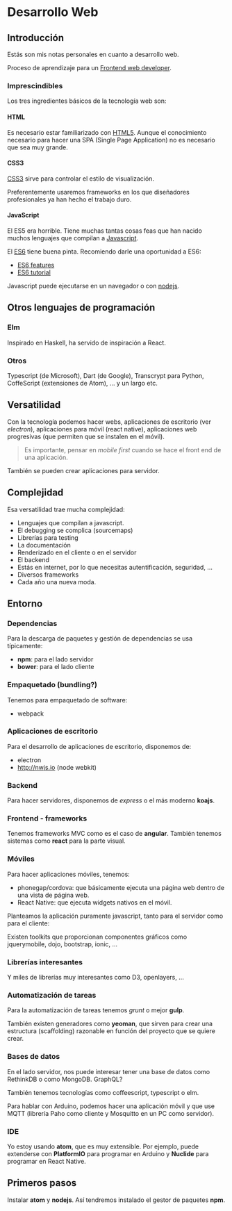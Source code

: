# Desarrollo Web
## Introducción
Estás son mis notas personales en cuanto a desarrollo web.

Proceso de aprendizaje para un [Frontend web developer](https://medium.com/tech-tajawal/modern-frontend-developer-in-2018-4c2072fa2b9c).

### Imprescindibles
Los tres ingredientes básicos de la tecnología web son:

#### HTML
Es necesario estar familiarizado con [HTML5](https://developer.mozilla.org/en-US/docs/Web/HTML). Aunque el conocimiento necesario para hacer una SPA (Single Page Application) no es necesario que sea muy grande.
#### CSS3
[CSS3](https://developer.mozilla.org/en-US/docs/Web/CSS) sirve para controlar el estilo de visualización.

Preferentemente usaremos frameworks en los que diseñadores profesionales ya han hecho el trabajo duro.
#### JavaScript
El ES5 era horrible. Tiene muchas tantas cosas feas que han nacido muchos lenguajes que compilan a [Javascript](https://developer.mozilla.org/en-US/docs/Web/JavaScript).

El [ES6](https://codeburst.io/es6-tutorial-for-beginners-5f3c4e7960be) tiene buena pinta. Recomiendo darle una oportunidad a ES6:
- [ES6 features](http://es6-features.org/)
- [ES6 tutorial](https://www.tutorialspoint.com/es6/)

Javascript puede ejecutarse en un navegador o con [nodejs](https://nodejs.org/es/).


## Otros lenguajes de programación

### Elm
Inspirado en Haskell, ha servido de inspiración a React.
### Otros
Typescript (de Microsoft), Dart (de Google), Transcrypt para Python, CoffeScript (extensiones de Atom), ... y un largo etc.

## Versatilidad
Con la tecnología podemos hacer webs, aplicaciones de escritorio (ver *electron*), aplicaciones para móvil (react native), aplicaciones web progresivas (que permiten que se instalen en el móvil).

> Es importante, pensar en *mobile first* cuando se hace el front end de una aplicación.

También se pueden crear aplicaciones para servidor.

## Complejidad
Esa versatilidad trae mucha complejidad:
- Lenguajes que compilan a javascript.
- El debugging se complica (sourcemaps)
- Librerías para testing
- La documentación
- Renderizado en el cliente o en el servidor
- El backend
- Estás en internet, por lo que necesitas autentificación, seguridad, ...
- Diversos frameworks
- Cada año una nueva moda.

## Entorno
### Dependencias
Para la descarga de paquetes y gestión de dependencias se usa típicamente:

- **npm**: para el lado servidor
- **bower**: para el lado cliente

### Empaquetado (bundling?)
Tenemos para empaquetado de software:

- webpack

### Aplicaciones de escritorio
Para el desarrollo de aplicaciones de escritorio, disponemos de:

- electron
- http://nwjs.io (node webkit)

### Backend
Para hacer servidores, disponemos de *express* o el más moderno **koajs**.

### Frontend - frameworks
Tenemos frameworks MVC como es el caso de **angular**. También tenemos sistemas como **react** para la parte visual.

### Móviles
Para hacer aplicaciones móviles, tenemos:

- phonegap/cordova: que básicamente ejecuta una página web dentro de una vista de página web.
- React Native: que ejecuta widgets nativos en el móvil.

Planteamos la aplicación puramente javascript, tanto para el servidor como para el cliente:

Existen toolkits que proporcionan componentes gráficos como jquerymobile, dojo, bootstrap, ionic, ...

### Librerías interesantes
Y miles de librerías muy interesantes como D3, openlayers, ...

### Automatización de tareas
Para la automatización de tareas tenemos *grunt* o mejor **gulp**.

También existen generadores como **yeoman**, que sirven para crear una estructura (scaffolding) razonable en función del proyecto que se quiere crear.

### Bases de datos
En el lado servidor, nos puede interesar tener una base de datos como RethinkDB o como MongoDB. GraphQL?

También tenemos tecnologías como coffeescript, typescript o elm.

Para hablar con Arduino, podemos hacer una aplicación móvil y que use MQTT (librería Paho como cliente y Mosquitto en un PC como servidor).

### IDE


Yo estoy usando **atom**, que es muy extensible. Por ejemplo, puede extenderse con **PlatformIO** para programar en Arduino y **Nuclide** para programar en React Native.


## Primeros pasos
Instalar **atom** y **nodejs**. Así tendremos instalado el gestor de paquetes **npm**.
